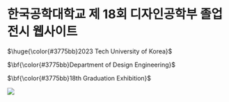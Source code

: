 # 한국공학대학교 제 18회 디자인공학부 졸업전시 웹사이트
<p style = font-family = "Pretendard">$\huge{\color{#3775bb}2023 Tech University of Korea}$</p>
<p style = font-family = "Pretendard">$\bf{\color{#3775bb}Department of Design Engineering}$</p>
<p style = font-family = "Pretendard">$\bf{\color{#3775bb}18th Graduation Exhibition}$</p>

<a href = "http://2023.tudesign.org/"><img src = "http://2023.tudesign.org/static/media/video00000018.5970009d2cddc8748c27.png"/></a>
